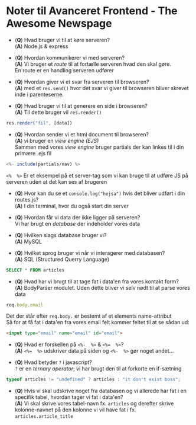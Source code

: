 # Noter til Avanceret Frontend - The Awesome Newspage

* (**Q**) Hvad bruger vi til at køre serveren?\
(**A**) Node.js & express

* (**Q**) Hvordan kommunikerer vi med serveren?\
(**A**) Vi bruger et *route* til at fortælle serveren hvad den skal gøre.\
En route er en handling serveren udfører

* (**Q**) Hvordan giver vi et svar fra serveren til browseren?\
(**A**) med et ```res.send()``` hvor det svar vi giver til browseren bliver skrevet inde i parenteserne.

* (**Q**) Hvad bruger vi til at generere en side i browseren?\
(**A**) Til dette bruger vil ```res.render()```
```js
res.render("fil", [data])
```

* (**Q**) Hvordan sender vi et html document til browseren?\
(**A**) vi bruger en *view engine (EJS)*\
Sammen med vores *view engine* bruger partials der kan linkes til i din primære .ejs fil
```js
<%- include(partials/nav) %>
```
`<%  %>` Er et eksempel på et server-tag som vi kan bruge til at udføre JS på serveren uden at det kan ses af brugeren

* (**Q**) Hvor kan du se et ```console.log("hejsa")``` hvis det bliver udført i din routes.js?\
(**A**) I din terminal, hvor du også start din server

* (**Q**) Hvordan får vi data der ikke ligger på serveren?\
Vi har brugt en *database* der indeholder vores data

* (**Q**) Hvilken slags database bruger vi?\
(**A**) MySQL

* (**Q**) Hvilket sprog bruger vi når vi interagerer med databasen?\
(**A**) SQL (Structured Querry Language)
```sql
SELECT * FROM articles
```

* (**Q**) Hvad har vi brugt til at tage fat i data'en fra vores kontakt form?\
(**A**) BodyParser modulet. Uden dette bliver vi selv nødt til at parse vores data
```js
req.body.email
```
Det der står efter `req.body.` er bestemt af et elements name-attribut\
Så for at få fat i data'en fra vores email felt kommer feltet til at se sådan ud:
```html
<input type="email" name="email" id="email">
```

* (**Q**) Hvad er forskellen på `<%-  %>` & `<%=  %>`?\
(**A**) `<%=  %>` udskriver data på siden og `<%-  %>` gør noget andet... <!--Skriv det mere præcist -->

* (**Q**) Hvad betyder `?` i javascript?\
`?` er en *ternary operator*; vi har brugt den til at forkorte en if-sætning
```js
typeof articles != "undefined" ? articles : "it don't exist boss";
```

* (**Q**) Hvis vi skal udskrive noget fra databasen og vi allerede har fat i en specifik tabel, hvordan tager vi fat i data'en?\
(**A**) Vi skal skrive vores tabel-navn fx. `articles` og derefter skrive kolonne-navnet på den kolonne vi vil have fat i fx. `articles.article_title`

